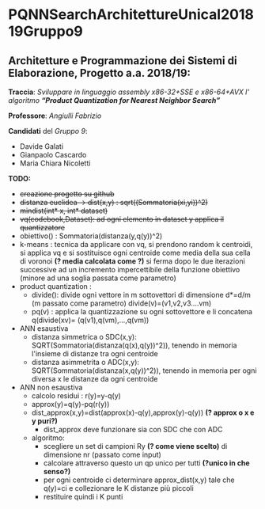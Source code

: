 # PQNNSearchArchitettureUnical201819Gruppo9

## Architetture e Programmazione dei Sistemi di Elaborazione, Progetto a.a. 2018/19:

**Traccia**: *Sviluppare in linguaggio assembly x86-32+SSE e x86-64+AVX l' algoritmo* ***“Product Quantization for Nearest Neighbor Search”***

**Professore**: *Angiulli Fabrizio*

**Candidati** del *Gruppo 9*:

* Davide Galati
* Gianpaolo Cascardo
* Maria Chiara Nicoletti

**TODO:**

* ~~creazione progetto su github~~
* ~~distanza euclidea -> dist(x,y) : sqrt((Sommatoria(xi,yi))^2)~~
* ~~mindist(int* x, int* dataset)~~
* ~~vq(codebook,Dataset): ad ogni elemento in dataset y applica il quantizzatore~~
* obiettivo() :  Sommatoria(distanza(y,q(y))^2)
* k-means : tecnica da applicare con vq, si prendono random k centroidi, si applica vq e si sostituisce ogni centroide come media della sua cella di voronoi **(? media calcolata come ?)** si ferma dopo le due iterazioni successive ad un incremento impercettibile della funzione obiettivo (minore ad una soglia passata come parametro)
* product quantization : 
  * divide(): divide ogni vettore in m sottovettori di dimensione d*=d/m (m passato come parametro)
    divide(v)=(v1,v2,v3....vm)
  * pq(v) : applica la quantizzazione su ogni sottovettore e li concatena 
    q(divide(xv)= (q(v1),q(vm),...,q(vm))
* ANN esaustiva
  * distanza simmetrica o SDC(x,y): SQRT(Sommatoria(distanza(q(x),q(y))^2)), tenendo in memoria l'insieme di distanze tra ogni centroide
  * distanza asimmetrita o ADC(x,y): SQRT(Sommatoria(distanza(x,q(y))^2)),    tenendo in memoria per ogni diversa x le distanze da ogni centroide
* ANN non esaustiva
  * calcolo residui : r(y)=y-q(y)
  * approx(y)=q(y)-pq(r(y))
  * dist_approx(x,y)=dist(approx(x)-q(y),approx(y)-q(y)) **(? approx o x e y puri?)**
    * dist_approx deve funzionare sia con SDC che con ADC
  * algoritmo:
    * scegliere un set di campioni Ry **(? come viene scelto)** di dimensione nr (passato come input)
    * calcolare attraverso questo un qp unico per tutti **(?unico in che senso?)**
    * per ogni centroide ci determinare approx_dist(x,y) tale che q(y)=ci e collezionare le K distanze più piccoli
    * restituire quindi i K punti

